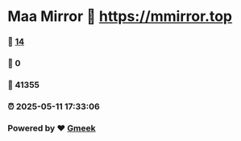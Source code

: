 # Maa Mirror :link: https://mmirror.top 
### :page_facing_up: [14](https://mmirror.top/tag.html) 
### :speech_balloon: 0 
### :hibiscus: 41355 
### :alarm_clock: 2025-05-11 17:33:06 
### Powered by :heart: [Gmeek](https://github.com/Meekdai/Gmeek)
